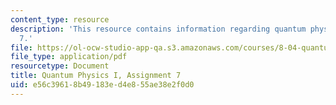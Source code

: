 ```yaml
---
content_type: resource
description: 'This resource contains information regarding quantum physics: Assignment
  7.'
file: https://ol-ocw-studio-app-qa.s3.amazonaws.com/courses/8-04-quantum-physics-i-spring-2016/e56c39618b49183ed4e855ae38e2f0d0_MIT8_04S16_ps7_2016.pdf
file_type: application/pdf
resourcetype: Document
title: Quantum Physics I, Assignment 7
uid: e56c3961-8b49-183e-d4e8-55ae38e2f0d0
---
```

